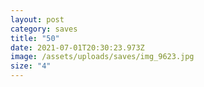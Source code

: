 ```yaml
---
layout: post
category: saves
title: "50"
date: 2021-07-01T20:30:23.973Z
image: /assets/uploads/saves/img_9623.jpg
size: "4"
---
```


